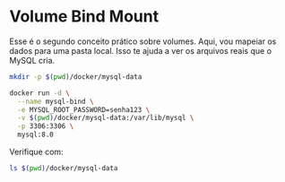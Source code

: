 # Volume Bind Mount

Esse é o segundo conceito prático sobre volumes. Aqui, vou mapeiar os dados para uma pasta local. Isso te ajuda a ver os arquivos reais que o MySQL cria.

```bash
mkdir -p $(pwd)/docker/mysql-data
```
```bash
docker run -d \
  --name mysql-bind \
  -e MYSQL_ROOT_PASSWORD=senha123 \
  -v $(pwd)/docker/mysql-data:/var/lib/mysql \
  -p 3306:3306 \
  mysql:8.0
```

Verifique com:

```bash
ls $(pwd)/docker/mysql-data
```